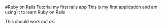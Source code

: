 #Ruby on Rails Tutorial my first rails app
This is my first application and am using it to learn Ruby on Rails 


This should work out ok.



